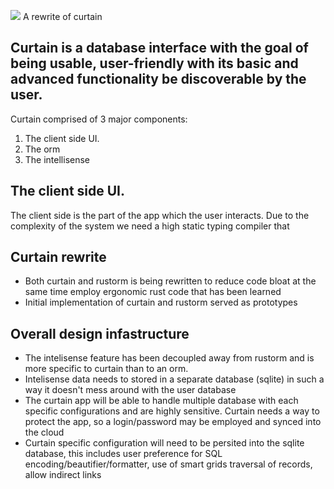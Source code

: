 [![](https://travis-ci.org/copyleft/curtain.svg?branch=master)](https://travis-ci.org/copyleft/curtain)
A rewrite of curtain

## Curtain is a database interface with the goal of being usable, user-friendly with its basic and advanced functionality be discoverable by the user.

Curtain comprised of 3 major components:
1. The client side UI.
2. The orm
3. The intellisense

## The client side UI.
The client side is the part of the app which the user interacts. Due to the complexity of the system
we need a high static typing compiler that 

## Curtain rewrite
* Both curtain and rustorm is being rewritten to reduce code bloat 
    at the same time employ ergonomic rust code that has been learned
* Initial implementation of curtain and rustorm served as prototypes


## Overall design infastructure
* The intelisense feature has been decoupled away from rustorm
    and is more specific to curtain than to an orm.
* Intelisense data needs to stored in a separate database (sqlite) in 
    such a way it doesn't mess around with the user database
* The curtain app will be able to handle multiple database with 
    each specific configurations and are highly sensitive.
    Curtain needs a way to protect the app, so a login/password
    may be employed and synced into the cloud
* Curtain specific configuration will need to be persited into
    the sqlite database, this includes user preference for
    SQL encoding/beautifier/formatter, use of smart grids
    traversal of records, allow indirect links


